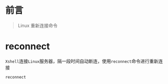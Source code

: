 # 前言

> Linux 重新连接命令

# reconnect

`Xshell`连接`Linux`服务器，隔一段时间自动断连，使用`reconnect`命令进行重新连接

```shell
reconnect
```